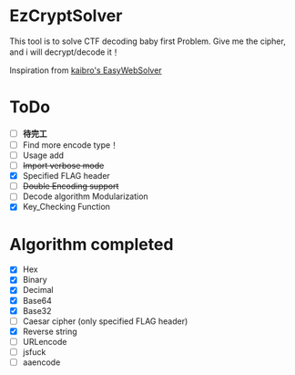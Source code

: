 # EzCryptSolver

This tool is to solve CTF decoding baby first Problem.
Give me the cipher, and i will decrypt/decode it！

Inspiration from [kaibro's EasyWebSolver](https://github.com/w181496/EasySolver)

# ToDo

- [ ] **待完工**
- [ ] Find more encode type！
- [ ] Usage add
- [ ] ~~Import verbose mode~~
- [x] Specified FLAG header
- [ ] ~~Double Encoding support~~
- [ ] Decode algorithm Modularization
- [x] Key_Checking Function

# Algorithm completed

- [x] Hex
- [x] Binary
- [x] Decimal
- [x] Base64
- [x] Base32
- [ ] Caesar cipher (only specified FLAG header)
- [x] Reverse string
- [ ] URLencode
- [ ] jsfuck
- [ ] aaencode
